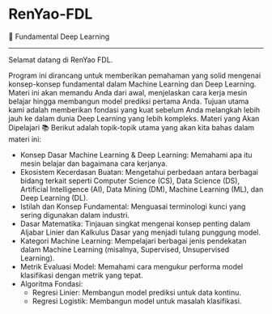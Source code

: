# RenYao-FDL
🤖 Fundamental Deep Learning 
___________________________
Selamat datang di RenYao FDL.

Program ini dirancang untuk memberikan pemahaman yang solid mengenai konsep-konsep fundamental dalam Machine Learning dan Deep Learning. Materi ini akan memandu Anda dari awal, menjelaskan cara kerja mesin belajar hingga membangun model prediksi pertama Anda.
Tujuan utama kami adalah memberikan fondasi yang kuat sebelum Anda melangkah lebih jauh ke dalam dunia Deep Learning yang lebih kompleks.
Materi yang Akan Dipelajari 📚
Berikut adalah topik-topik utama yang akan kita bahas dalam materi ini:
 * Konsep Dasar Machine Learning & Deep Learning: Memahami apa itu mesin belajar dan bagaimana cara kerjanya.
 * Ekosistem Kecerdasan Buatan: Mengetahui perbedaan antara berbagai bidang terkait seperti Computer Science (CS), Data Science (DS), Artificial Intelligence (AI), Data Mining (DM), Machine Learning (ML), dan Deep Learning (DL).
 * Istilah dan Konsep Fundamental: Menguasai terminologi kunci yang sering digunakan dalam industri.
 * Dasar Matematika: Tinjauan singkat mengenai konsep penting dalam Aljabar Linier dan Kalkulus Dasar yang menjadi tulang punggung model.
 * Kategori Machine Learning: Mempelajari berbagai jenis pendekatan dalam Machine Learning (misalnya, Supervised, Unsupervised Learning).
 * Metrik Evaluasi Model: Memahami cara mengukur performa model klasifikasi dengan metrik yang tepat.
 * Algoritma Fondasi:
   * Regresi Linier: Membangun model prediksi untuk data kontinu.
   * Regresi Logistik: Membangun model untuk masalah klasifikasi.
